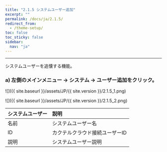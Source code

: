 ```yaml
---
title: "2.1.5 システムユーザー追加"
excerpt: ""
permalink: /docs/ja/2.1.5/
redirect_from:
  - /theme-setup/
toc: false
toc_sticky: false
sidebar:
  nav: "ja"
---
```


---

システムユーザーを追懐する機能。
### a\) 左側のメインメニュー → システム → ユーザー追加をクリック。
![]({{ site.baseurl }}/assets/JP/{{ site.version }}/2.1.5_1.png)

![]({{ site.baseurl }}/assets/JP/{{ site.version }}/2.1.5_2.png)

| **システムユーザー** | **説明** |
| :--- | :--- |
| 名前 |  システムユーザー名 |
| ID | カクテルクラウド接続ユーザーID |
| 説明 | システムユーザー説明 |
